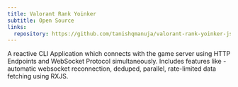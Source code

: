 ```yaml
---
title: Valorant Rank Yoinker
subtitle: Open Source
links:
  repository: https://github.com/tanishqmanuja/valorant-rank-yoinker-js
---
```


A reactive CLI Application which connects with the game server using HTTP Endpoints and WebSocket Protocol simultaneously. Includes features like - automatic websocket reconnection, deduped, parallel, rate-limited data fetching using RXJS.
